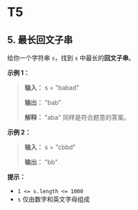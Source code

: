 # T5

## 5. 最长回文子串

给你一个字符串 `s`，找到 `s` 中最长的**回文子串**。

**示例 1：**

> **输入：** s = "babad"
>
> **输出：** "bab"
>
> **解释：** "aba" 同样是符合题意的答案。

**示例 2：**

> **输入：** s = "cbbd"
>
> **输出：** "bb"

**提示：**

*   `1 <= s.length <= 1000`
*   `s` 仅由数字和英文字母组成

